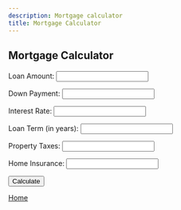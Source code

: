 ```yaml
---
description: Mortgage calculator
title: Mortgage Calculator
---
```

<script src="{{ base.url | prepend: site.url }}/assets/js/mortgage.js"></script>
<script src="{{ base.url | prepend: site.url }}/assets/js/advertisement.js" defer></script>

<h2>Mortgage Calculator</h2>
<h4 id= "advertisement"></h4>
<div class="mortgage">
<p>
<label>Loan Amount:</label>
    <input type="number" id="loanAmount" /></p><p>
    <label>Down Payment:</label>
    <input type="number" id="downPayment" /></p><p>
    <label>Interest Rate:</label>
    <input type="number" id="interestRate" /></p><p>
    <label>Loan Term (in years):</label>
    <input type="number" id="loanTerm" /></p><p>
    <label>Property Taxes:</label>
    <input type="number" id="propertyTaxes" /></p><p>
    <label>Home Insurance:</label>
    <input type="number" id="homeInsurance" /></p><p>
    <button onclick="calculateMortgage()">Calculate</button></p>
    <table id="resultTable" style="display: none">
      <tr>
        <th>Monthly Payment</th>
        <th>Total Payment</th>
        <th>Total Interest</th>
        <th>Property Taxes</th>
        <th>Home Insurance</th>
      </tr>
      <tr>
        <td id="monthlyPayment"></td>
        <td id="totalPayment"></td>
        <td id="totalInterest"></td>
        <td id="propertyTaxesMonthly"></td>
        <td id="homeInsuranceMonthly"></td>
      </tr>
    </table>
</div>

<p><a href="https://www.passivecash.xyz/">Home</a></p>
